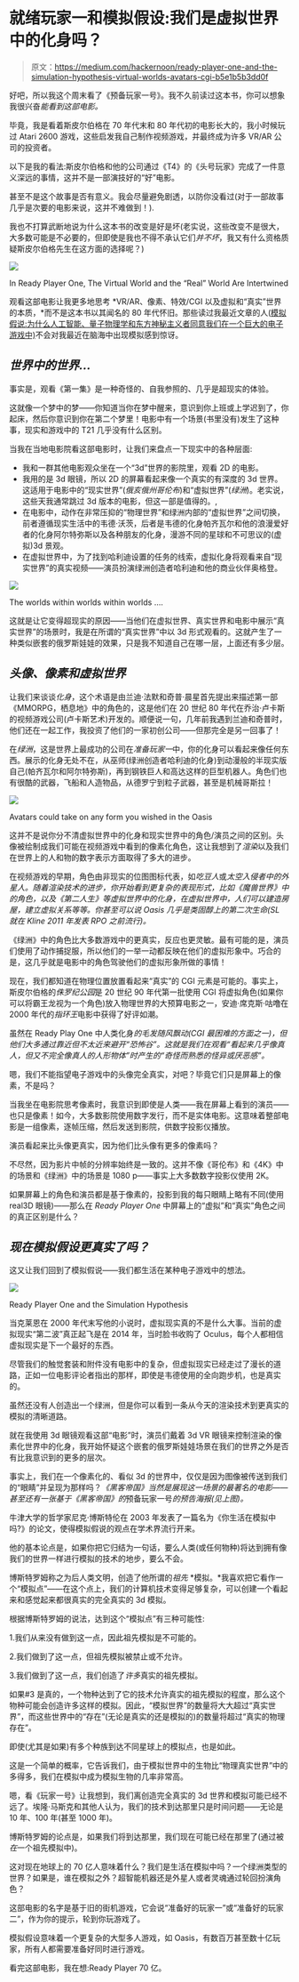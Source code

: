 # 就绪玩家一和模拟假设:我们是虚拟世界中的化身吗？

> 原文：<https://medium.com/hackernoon/ready-player-one-and-the-simulation-hypothesis-virtual-worlds-avatars-cgi-b5e1b5b3dd0f>

好吧，所以我这个周末看了《预备玩家一号》。我不久前读过这本书，你可以想象我很兴奋*能看到这部电影。*

毕竟，我是看着斯皮尔伯格在 70 年代末和 80 年代初的电影长大的，我小时候玩过 Atari 2600 游戏，这些启发我自己制作视频游戏，并最终成为许多 VR/AR 公司的投资者。

以下是我的看法:斯皮尔伯格和他的公司通过《T4》的《头号玩家》完成了一件意义深远的事情，这并不是一部演技好的“好”电影。

甚至不是这个故事是否有意义。我会尽量避免剧透，以防你没看过(对于一部故事几乎是次要的电影来说，这并不难做到！).

我也不打算武断地说为什么这本书的改变是好是坏(老实说，这些改变不是很大，大多数可能是不必要的，但即使是我也不得不承认它们*并不坏*，我又有什么资格质疑斯皮尔伯格先生在这方面的选择呢？)

![](img/46cf1101a258e8c21514b399d647036c.png)

In Ready Player One, The Virtual World and the “Real” World Are Intertwined

观看这部电影让我更多地思考 *VR/AR、像素、特效/CGI 以及虚拟和“真实”世界的本质，*而不是这本书以其闻名的 80 年代怀旧。那些读过我最近文章的人([模拟假说:为什么人工智能、量子物理学和东方神秘主义者同意我们在一个巨大的电子游戏中)](https://hackernoon.com/the-great-simulation-why-quantum-physics-artificial-intelligence-and-eastern-mystics-all-agree-b6c185213a18)不会对我最近在脑海中出现模拟感到惊讶。

## ***世界中的世界…***

事实是，观看《第一集》是一种奇怪的、自我参照的、几乎是超现实的体验。

这就像一个梦中的梦——你知道当你在梦中醒来，意识到你上班或上学迟到了，你起床，然后你意识到你在第二个梦里！电影中有一个场景(书里没有)发生了这种事，现实和游戏中的 T21 几乎没有什么区别。

当我在当地电影院看这部电影时，让我们来盘点一下现实中的各种层面:

*   我和一群其他电影观众坐在一个“3d”世界的影院里，观看 2D 的电影。
*   我用的是 3d 眼镜，所以 2D 的屏幕看起来像一个真实的有深度的 3d 世界。这适用于电影中的“现实世界”(*俄亥俄州哥伦布*)和“虚拟世界”(*绿洲*)。老实说，这些天我通常跳过 3d 版本的电影，但这一部是值得的。,
*   在电影中，动作在非常压抑的“物理世界”和绿洲内部的“虚拟世界”之间切换，前者遵循现实生活中的韦德·沃茨，后者是韦德的化身帕齐瓦尔和他的浪漫爱好者的化身阿尔特弥斯以及各种朋友的化身，漫游不同的星球和不可思议的(虚拟)3d 景观。
*   在虚拟世界中，为了找到哈利迪设置的任务的线索，虚拟化身将观看来自“现实世界”的真实视频——演员扮演绿洲创造者哈利迪和他的商业伙伴奥格登。

![](img/29df08791f65ac842caf266bf10a3da5.png)

The worlds within worlds within worlds ….

这就是让它变得超现实的原因——当他们在虚拟世界、真实世界和电影中展示“真实世界”的场景时，我是在所谓的“真实世界”中以 3d 形式观看的。这就产生了一种类似嵌套的俄罗斯娃娃的效果，只是我不知道自己在哪一层，上面还有多少层。

## ***头像、像素和虚拟世界***

让我们来谈谈*化身*，这个术语是由兰迪·法默和奇普·晨星首先提出来描述第一部《MMORPG，栖息地》中的角色的，这是他们在 20 世纪 80 年代在乔治·卢卡斯的视频游戏公司(卢卡斯艺术)开发的。顺便说一句，几年前我遇到兰迪和奇普时，他们还在一起工作，我投资了他们的一家初创公司——但那完全是另一回事了！

在*绿洲*，这是世界上最成功的公司在*准备玩家一*中，你的化身可以看起来像任何东西。展示的化身无处不在，从巫师(绿洲创造者哈利迪的化身)到动漫般的半现实版自己(帕齐瓦尔和阿尔特弥斯)，再到钢铁巨人和高达这样的巨型机器人。角色们也有很酷的武器，飞船和人造物品，从德罗宁到粒子武器，甚至是机械哥斯拉！

![](img/170f91e6f7317056cb72a9ffda2c3cb1.png)

Avatars could take on any form you wished in the Oasis

这并不是说你分不清虚拟世界中的化身和现实世界中的角色/演员之间的区别。头像被绘制成我们可能在视频游戏中看到的像素化角色，这让我想到了*渲染*以及我们在世界上的人和物的数字表示方面取得了多大的进步。

在视频游戏的早期，角色由非现实的位图图标代表，如*吃豆人*或*太空入侵者中的外星人。随着渲染技术的进步，你开始看到更复杂的表现形式，比如《魔兽世界》中的角色，以及《第二人生》等虚拟世界中的化身，在虚拟世界中，人们可以建造房屋，建立虚拟关系等等。你甚至可以说 *Oasis* 几乎是类固醇上的第二次生命(SL 就在 Kline 2011 年发表 RPO 之前流行)。*

《绿洲》中的角色比大多数游戏中的更真实，反应也更灵敏。最有可能的是，演员们使用了动作捕捉服，所以他们的一举一动都反映在他们的虚拟形象中。巧合的是，这几乎就是电影中的角色驾驶他们的虚拟形象所做的事情！

现在，我们都知道在物理位置放置看起来“真实”的 CGI 元素是可能的。事实上，斯皮尔伯格的*侏罗纪公园*是 20 世纪 90 年代第一批使用 CGI 将虚拟角色(如果你可以将霸王龙视为一个角色)放入物理世界的大预算电影之一，安迪·席克斯·咕噜在 2000 年代的*指环王*电影中获得了好评如潮。

虽然在 Ready Play One 中人类化身*的毛发随风飘动(CGI 最困难的方面之一)，但他们大多通过靠近但不太近来避开“恐怖谷”。这就是我们在观看“看起来几乎像真人，但又不完全像真人的人形物体”时产生的“奇怪而熟悉的怪异或厌恶感”。*

嗯，我们不能指望电子游戏中的头像完全真实，对吧？毕竟它们只是屏幕上的像素，不是吗？

当我坐在电影院思考像素时，我意识到即使是人类——我在屏幕上看到的演员——也只是像素！如今，大多数影院使用数字发行，而不是实体电影。这意味着整部电影是一组像素，逐帧压缩，然后发送到影院，供数字投影仪播放。

演员看起来比头像更真实，因为他们比头像有更多的像素吗？

不尽然，因为影片中帧的分辨率始终是一致的。这并不像《哥伦布》和《4K》中的场景和《绿洲》中的场景是 1080 p——事实上大多数数字投影仪使用 2K。

如果屏幕上的角色和演员都是基于像素的，投影到我的每只眼睛上略有不同(使用 real3D 眼镜)——那么在 *Ready Player One* 中屏幕上的“虚拟”和“真实”角色之间的真正区别是什么？

## ***现在模拟假设更真实了吗？***

这又让我们回到了模拟假说——我们都生活在某种电子游戏中的想法。

![](img/177651e5c07a803bfc441bf4590e79eb.png)

Ready Player One and the Simulation Hypothesis

当克莱恩在 2000 年代末写他的小说时，虚拟现实真的不是什么大事。当前的虚拟现实“第二波”真正起飞是在 2014 年，当时脸书收购了 Oculus，每个人都相信虚拟现实是下一个最好的东西。

尽管我们的触觉套装和附件没有电影中的复杂，但虚拟现实已经走过了漫长的道路，正如一位电影评论者指出的那样，即使是韦德使用的全向跑步机，也是真实的。

虽然还没有人创造出一个绿洲，但是你可以看到一条从今天的渲染技术到更真实的模拟的清晰道路。

就在我使用 3d 眼镜观看这部“电影”时，演员们戴着 3d VR 眼镜来控制渲染的像素化世界中的化身，我开始怀疑这个嵌套的俄罗斯娃娃场景在我们的世界之外是否有比我意识到的更多的层次。

事实上，我们在一个像素化的、看似 3d 的世界中，仅仅是因为图像被传送到我们的“眼睛”并呈现为那样吗？*《黑客帝国》*当然是展现这一场景的最著名的电影——甚至还有一张基于*《黑客帝国》的*预备玩家一号*的预告海报(见上图)。*

牛津大学的哲学家尼克·博斯特伦在 2003 年发表了一篇名为《你生活在模拟中吗?》的论文，使得模拟假说的观点在学术界流行开来。

他的基本论点是，如果你把它归结为一句话，要么人类(或任何物种)将达到拥有像我们的世界一样进行模拟的技术的地步，要么不会。

博斯特罗姆称之为后人类文明，创造了他所谓的*祖先* *模拟。*我喜欢把它看作一个“模拟点”——在这个点上，我们的计算机技术变得足够复杂，可以创建一个看起来和感觉起来都很真实的完全真实的 3d 模拟。

根据博斯特罗姆的说法，达到这个“模拟点”有三种可能性:

1.我们从来没有做到这一点，因此祖先模拟是不可能的。

2.我们做到了这一点，但祖先模拟被禁止或不允许。

3.我们做到了这一点，我们创造了*许多*真实的祖先模拟。

如果#3 是真的，一个物种达到了它的技术允许真实的祖先模拟的程度，那么这个物种可能会创造许多这样的模拟。因此，“模拟世界”的数量将大大超过“真实世界”，而这些世界中的“存在”(无论是真实的还是模拟的)的数量将超过“真实的物理存在”。

即使(尤其是如果)有多个种族到达不同星球上的模拟点，也是如此。

这是一个简单的概率，它告诉我们，由于模拟世界中的生物比“物理真实世界”中的多得多，我们在模拟中成为模拟生物的几率非常高。

嗯，看《玩家一号》让我想到，我们离创造完全真实的 3d 世界和模拟可能已经不远了。埃隆·马斯克和其他人认为，我们的技术到达那里只是时间问题——无论是 10 年、100 年(甚至 1000 年)。

博斯特罗姆的论点是，如果我们将到达那里，我们现在可能已经在那里了(通过被*在*一个祖先模拟中)。

这对现在地球上的 70 亿人意味着什么？我们是生活在模拟中吗？一个绿洲类型的世界？如果是，谁在模拟之外？超智能机器还是外星人或者灵魂通过轮回扮演角色？

这部电影的名字是基于旧的街机游戏，它会说“准备好的玩家一”或“准备好的玩家二”，作为你的提示，轮到你玩游戏了。

模拟假设意味着一个更复杂的大型多人游戏，如 Oasis，有数百万甚至数十亿玩家，所有人都需要准备好同时进行游戏。

看完这部电影，我在想:Ready Player 70 亿。